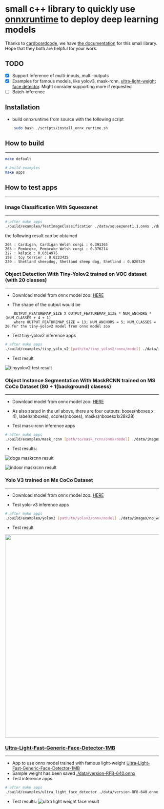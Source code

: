 # small c++ library to quickly use [onnxruntime](https://github.com/microsoft/onnxruntime) to deploy deep learning models #

Thanks to [cardboardcode](https://github.com/cardboardcode), we have [the documentation](https://onnx-runtime-cpp.readthedocs.io/en/latest/index.html) for this small library.
Hope that they both are helpful for your work.

## TODO

- [x] Support inference of multi-inputs, multi-outputs
- [x] Examples for famous models, like yolov3, mask-rcnn, [ultra-light-weight face detector](https://github.com/Linzaer/Ultra-Light-Fast-Generic-Face-Detector-1MB). Might consider supporting more if requested
- [ ] Batch-inference

## Installation ##
- build onnxruntime from source with the following script
```bash
    sudo bash ./scripts/install_onnx_runtime.sh
```

## How to build ##
***

```bash
make default

# build examples
make apps
```

## How to test apps ##
***

### Image Classification With Squeezenet ###
***

```bash
# after make apps
./build/examples/TestImageClassification ./data/squeezenet1.1.onnx ./data/images/dog.jpg
```
the following result can be obtained
```
264 : Cardigan, Cardigan Welsh corgi : 0.391365
263 : Pembroke, Pembroke Welsh corgi : 0.376214
227 : kelpie : 0.0314975
158 : toy terrier : 0.0223435
230 : Shetland sheepdog, Shetland sheep dog, Shetland : 0.020529
```

### Object Detection With Tiny-Yolov2 trained on VOC dataset (with 20 classes) ###
***
- Download model from onnx model zoo: [HERE](https://github.com/onnx/models/tree/master/vision/object_detection_segmentation/yolov2)

- The shape of the output would be
```text
    OUTPUT_FEATUREMAP_SIZE X OUTPUT_FEATUREMAP_SIZE * NUM_ANCHORS * (NUM_CLASSES + 4 + 1)
    where OUTPUT_FEATUREMAP_SIZE = 13; NUM_ANCHORS = 5; NUM_CLASSES = 20 for the tiny-yolov2 model from onnx model zoo
```
- Test tiny-yolov2 inference apps
```bash
# after make apps
./build/examples/tiny_yolo_v2 [path/to/tiny_yolov2/onnx/model] ./data/images/dog.jpg
```
- Test result

![tinyyolov2 test result](./data/images/result.jpg)

### Object Instance Segmentation With MaskRCNN trained on MS CoCo Dataset (80 + 1(background) clasess) ###
***
- Download model from onnx model zoo: [HERE](https://github.com/onnx/models/tree/master/vision/object_detection_segmentation/mask-rcnn)

- As also stated in the url above, there are four outputs: boxes(nboxes x 4), labels(nboxes), scores(nboxes), masks(nboxesx1x28x28)
- Test mask-rcnn inference apps
```bash
# after make apps
./build/examples/mask_rcnn [path/to/mask_rcnn/onnx/model] ./data/images/dogs.jpg
```

- Test results:

![dogs maskrcnn result](./data/images/dogs_maskrcnn_result.jpg)

![indoor maskrcnn result](./data/images/indoor_maskrcnn_result.jpg)

### Yolo V3 trained on Ms CoCo Dataset ###
***

- Download model from onnx model zoo: [HERE](https://github.com/onnx/models/tree/master/vision/object_detection_segmentation/yolov3)

- Test yolo-v3 inference apps
```bash
# after make apps
./build/examples/yolov3 [path/to/yolov3/onnx/model] ./data/images/no_way_home.jpg
```

- Test result

<p align="center">
  <img width="1000" height="667" src="./data/images/no_way_home_result.jpg">
</p>


### [Ultra-Light-Fast-Generic-Face-Detector-1MB](https://github.com/Linzaer/Ultra-Light-Fast-Generic-Face-Detector-1MB) ###
***

- App to use onnx model trained with famous light-weight [Ultra-Light-Fast-Generic-Face-Detector-1MB](https://github.com/Linzaer/Ultra-Light-Fast-Generic-Face-Detector-1MB)
- Sample weight has been saved [./data/version-RFB-640.onnx](./data/version-RFB-640.onnx)
- Test inference apps
```bash
# after make apps
./build/examples/ultra_light_face_detector ./data/version-RFB-640.onnx ./data/images/endgame.jpg
```

- Test results:
![ultra light weight face result](./data/images/endgame_result.jpg)

